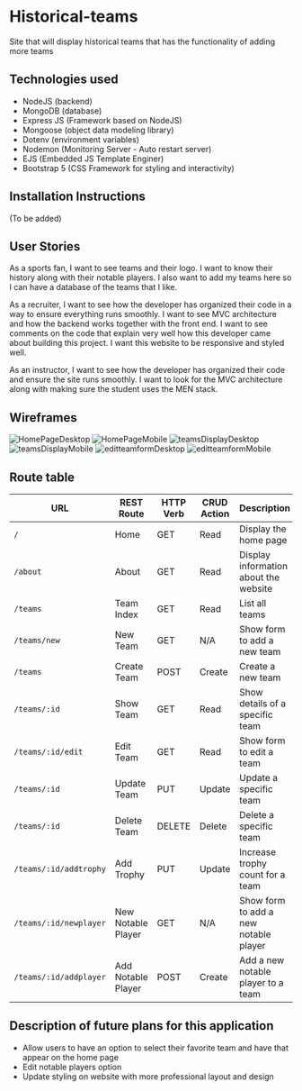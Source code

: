 # Historical-teams
Site that will display historical teams that has the functionality of adding more teams

## Technologies used
- NodeJS (backend)
- MongoDB (database)
- Express JS (Framework based on NodeJS)
- Mongoose (object data modeling library)
- Dotenv (environment variables)
- Nodemon (Monitoring Server - Auto restart server)
- EJS (Embedded JS Template Enginer)
- Bootstrap 5 (CSS Framework for styling and interactivity)

## Installation Instructions 
(To be added)

## User Stories
As a sports fan, I want to see teams and their logo. I want to know their history along with their notable players. I also want to add my teams here so I can have a database of the teams that I like.

As a recruiter, I want to see how the developer has organized their code in a way to ensure everything runs smoothly. I want to see MVC architecture and how the backend works together with the front end. I want to see comments on the code that explain very well how this developer came about building this project. I want this website to be responsive and styled well.

As an instructor, I want to see how the developer has organized their code and ensure the site runs smoothly. I want to look for the MVC architecture along with making sure the student uses the MEN stack.

## Wireframes
![HomePageDesktop](https://media.git.generalassemb.ly/user/51685/files/5fd8273c-d824-43ab-a86d-eef1051d2636)
![HomePageMobile](https://media.git.generalassemb.ly/user/51685/files/8cb1fc99-f552-4aa5-86ca-fcabc2773bfd)
![teamsDisplayDesktop](https://media.git.generalassemb.ly/user/51685/files/4ad59c5b-3629-4f99-a682-d372ca9503dc)
![teamsDisplayMobile](https://media.git.generalassemb.ly/user/51685/files/52f36d6a-26e3-4840-81d5-8f3a5d317ba3)
![editteamformDesktop](https://media.git.generalassemb.ly/user/51685/files/60e6a734-51d0-4cda-bc8d-8e19c21540ed)
![editteamformMobile](https://media.git.generalassemb.ly/user/51685/files/7a69b5c8-45f9-4029-9828-842f04d05193)

## Route table

| URL                          | REST Route         | HTTP Verb | CRUD Action  | Description                                   | EJS View(s)                 |
|------------------------------|--------------------|-----------|--------------|-----------------------------------------------|-----------------------------|
| `/`                          | Home               | GET       | Read         | Display the home page                         | `home.ejs`                  |
| `/about`                     | About              | GET       | Read         | Display information about the website         | `about.ejs`                 |
| `/teams`                     | Team Index         | GET       | Read         | List all teams                                | `team-index.ejs`            |
| `/teams/new`                 | New Team           | GET       | N/A          | Show form to add a new team                   | `new-team.ejs`              |
| `/teams`                     | Create Team        | POST      | Create       | Create a new team                             | Redirect to `/teams`        |
| `/teams/:id`                 | Show Team          | GET       | Read         | Show details of a specific team               | `team-details.ejs`          |
| `/teams/:id/edit`            | Edit Team          | GET       | Read         | Show form to edit a team                      | `edit-team.ejs`             |
| `/teams/:id`                 | Update Team        | PUT       | Update       | Update a specific team                        | Redirect to `/teams/:id`    |
| `/teams/:id`                 | Delete Team        | DELETE    | Delete       | Delete a specific team                        | Redirect to `/teams`        |
| `/teams/:id/addtrophy`       | Add Trophy         | PUT       | Update       | Increase trophy count for a team              | Redirect to `/teams/:id`    |
| `/teams/:id/newplayer`       | New Notable Player | GET       | N/A          | Show form to add a new notable player         | `new-player.ejs`            |
| `/teams/:id/addplayer`       | Add Notable Player | POST      | Create       | Add a new notable player to a team            | Redirect to `/teams/:id`    |


## Description of future plans for this application
- Allow users to have an option to select their favorite team and have that appear on the home page
- Edit notable players option
- Update styling on website with more professional layout and design
